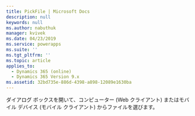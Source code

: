 ```yaml
---
title: PickFile | Microsoft Docs
description: null
keywords: null
ms.author: nabuthuk
manager: kvivek
ms.date: 04/23/2019
ms.service: powerapps
ms.suite: ''
ms.tgt_pltfrm: ''
ms.topic: article
applies_to:
  - Dynamics 365 (online)
  - Dynamics 365 Version 9.x
ms.assetid: 32bd735e-886d-4398-a898-12089e1630ba
---
```

ダイアログ ボックスを開いて、コンピューター (Web クライアント) またはモバイル デバイス (モバイル クライアント) からファイルを選びます。
